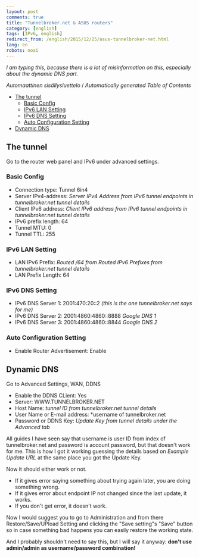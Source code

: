 ```yaml
---
layout: post
comments: true
title: "Tunnelbroker.net & ASUS routers"
category: [english]
tags: [IPv6, english]
redirect_from: /english/2015/12/25/asus-tunnelbroker-net.html
lang: en
robots: noai
---
```


_I am typing this, because there is a lot of misinformation on this, especially
about the dynamic DNS part._

<!-- editorconfig-checker-disable -->
<!-- prettier-ignore-start -->

<!-- START doctoc generated TOC please keep comment here to allow auto update -->
<!-- DON'T EDIT THIS SECTION, INSTEAD RE-RUN doctoc TO UPDATE -->
<em lang="fi">Automaattinen sisällysluettelo</em> / <em lang="en">Automatically generated Table of Contents</em>

- [The tunnel](#the-tunnel)
  - [Basic Config](#basic-config)
  - [IPv6 LAN Setting](#ipv6-lan-setting)
  - [IPv6 DNS Setting](#ipv6-dns-setting)
  - [Auto Configuration Setting](#auto-configuration-setting)
- [Dynamic DNS](#dynamic-dns)

<!-- END doctoc generated TOC please keep comment here to allow auto update -->

<!-- prettier-ignore-end -->
<!-- editorconfig-checker-enable -->

## The tunnel

Go to the router web panel and IPv6 under advanced settings.

### Basic Config

- Connection type: Tunnel 6in4
- Server IPv4-address: _Server IPv4 Address from IPv6 tunnel endpoints in
  tunnelbroker.net tunnel details_
- Client IPv6 address: _Client IPv6 address from IPv6 tunnel endpoints in
  tunnelbroker.net tunnel details_
- IPv6 prefix length: 64
- Tunnel MTU: 0
- Tunnel TTL: 255

### IPv6 LAN Setting

- LAN IPv6 Prefix: _Routed /64 from Routed IPv6 Prefixes from tunnelbroker.net
  tunnel details_
- LAN Prefix Length: 64

### IPv6 DNS Setting

- IPv6 DNS Server 1: 2001:470:20::2 _(this is the one tunnelbroker.net says for
  me)_
- IPv6 DNS Server 2: 2001:4860:4860::8888 _Google DNS 1_
- IPv6 DNS Server 3: 2001:4860:4860::8844 _Google DNS 2_

### Auto Configuration Setting

- Enable Router Advertisement: Enable

## Dynamic DNS

Go to Advanced Settings, WAN, DDNS

- Enable the DDNS CLient: Yes
- Server: WWW.TUNNELBROKER.NET
- Host Name: _tunnel ID from tunnelbroker.net tunnel details_
- User Name or E-mail address: \*username of tunnelbroker.net
- Password or DDNS Key: _Update Key from tunnel details under the Advanced tab_

All guides I have seen say that username is user ID from index of
tunnelbroker.net and password is account password, but that doesn't work for me.
This is how I got it working guessing the details based on _Example Update URL_
at the same place you got the Update Key.

Now it should either work or not.

- If it gives error saying something about trying again later, you are doing
  something wrong.
- If it gives error about endpoint IP not changed since the last update, it
  works.
- If you don't get error, it doesn't work.

Now I would suggest you to go to Administration and from there
Restore/Save/UPload Setting and clicking the "Save setting"s "Save" button so in
case something bad happens you can easily restore the working state.

And I probably shouldn't need to say this, but I will say it anyway: **don't use
admin/admin as username/password combination!**
